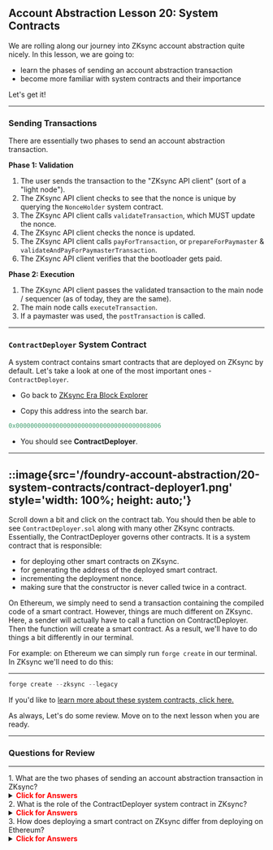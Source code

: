 ## Account Abstraction Lesson 20: System Contracts

We are rolling along our journey into ZKsync account abstraction quite nicely. In this lesson, we are going to:

- learn the phases of sending an account abstraction transaction
- become more familiar with system contracts and their importance

Let's get it!

---
### Sending Transactions

There are essentially two phases to send an account abstraction transaction.

**Phase 1: Validation**
  1. The user sends the transaction to the "ZKsync API client" (sort of a "light node").
  2. The ZKsync API client checks to see that the nonce is unique by querying the `NonceHolder` system contract.
  3. The ZKsync API client calls `validateTransaction`, which MUST update the nonce.
  4. The ZKsync API client checks the nonce is updated.
  5. The ZKsync API client calls `payForTransaction`, or `prepareForPaymaster` & `validateAndPayForPaymasterTransaction`.
  6. The ZKsync API client verifies that the bootloader gets paid.
 
**Phase 2: Execution**
  1. The ZKsync API client passes the validated transaction to the main node / sequencer (as of today, they are the same).
  2. The main node calls `executeTransaction`.
  3. If a paymaster was used, the `postTransaction` is called.

---
### `ContractDeployer` System Contract

A system contract contains smart contracts that are deployed on ZKsync by default. Let's take a look at one of the most important ones - `ContractDeployer`.

- Go back to [ZKsync Era Block Explorer](https://sepolia.explorer.zksync.io/)

- Copy this address into the search bar. 

```js
0x0000000000000000000000000000000000008006
```

- You should see **ContractDeployer**. 

---
::image{src='/foundry-account-abstraction/20-system-contracts/contract-deployer1.png' style='width: 100%; height: auto;'}
---

Scroll down a bit and click on the contract tab. You should then be able to see `ContractDeployer.sol` along with many other ZKsync contracts. Essentially, the ContractDeployer governs other contracts. It is a system contract that is responsible: 

- for deploying other smart contracts on ZKsync.
- for generating the address of the deployed smart contract.
- incrementing the deployment nonce.
- making sure that the constructor is never called twice in a contract.

On Ethereum, we simply need to send a transaction containing the compiled code of a smart contract. However, things are much different on ZKsync. Here, a sender will actually have to call a function on  ContractDeployer. Then the function will create a smart contract. As a result, we'll have to do things a bit differently in our terminal.  

For example: on Ethereum we can simply run `forge create` in our terminal. In ZKsync we'll need to do this:

---
```js
forge create --zksync --legacy
```

If you'd like to [learn more about these system contracts, click here.](https://docs.zksync.io/build/developer-reference/era-contracts/system-contracts) 

As always, Let's do some review. Move on to the next lesson when you are ready.

---
### Questions for Review

---
<summary>1. What are the two phases of sending an account abstraction transaction in ZKsync?</summary> 

<details> 

**<summary><span style="color:red">Click for Answers</span></summary>**

    Validation & Execution
 
</details>


<summary>2.  What is the role of the ContractDeployer system contract in ZKsync?</summary> 

<details> 

**<summary><span style="color:red">Click for Answers</span></summary>**

  - Deploying other smart contracts on ZKsync.
  - Generating the address of the deployed smart contract.
  - Incrementing the deployment nonce.
  - Ensuring that the constructor is never called twice in a contract. 
 
</details>


<summary>3. How does deploying a smart contract on ZKsync differ from deploying on Ethereum?</summary> 

<details> 

**<summary><span style="color:red">Click for Answers</span></summary>**

    On Ethereum, deploying a smart contract involves sending a transaction containing the compiled code of the smart contract. In ZKsync a sender must call a function on a system contract, ContractDeployer, to create a smart contract. ZKsync may also require different commands in the terminal, such as using forge create --zksync --legacy instead of just forge create.

</details>

